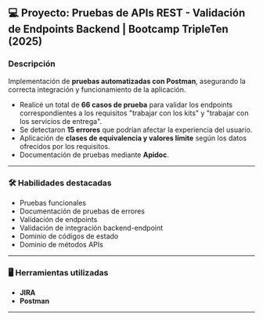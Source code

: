 ## 💻 Proyecto: Pruebas de APIs REST - Validación de Endpoints Backend | Bootcamp TripleTen (2025)

### Descripción
Implementación de **pruebas automatizadas con Postman**, asegurando la correcta integración y funcionamiento de la aplicación.  
- Realicé un total de **66 casos de prueba** para validar los endpoints correspondientes a los requisitos "trabajar con los kits" y "trabajar con los servicios de entrega".  
- Se detectaron **15 errores** que podrían afectar la experiencia del usuario.  
- Aplicación de **clases de equivalencia y valores límite** según los datos ofrecidos por los requisitos.  
- Documentación de pruebas mediante **Apidoc**.

---

### 🛠 Habilidades destacadas
- Pruebas funcionales  
- Documentación de pruebas de errores  
- Validación de endpoints  
- Validación de integración backend-endpoint  
- Dominio de códigos de estado  
- Dominio de métodos APIs  

---

### 🖥 Herramientas utilizadas
- **JIRA**  
- **Postman**

---

